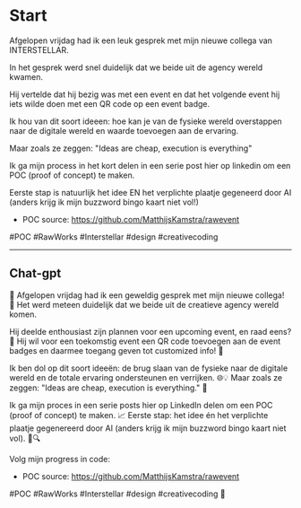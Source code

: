 # Start

Afgelopen vrijdag had ik een leuk gesprek met mijn nieuwe collega van INTERSTELLAR.

In het gesprek werd snel duidelijk dat we beide uit de agency wereld kwamen.

Hij vertelde dat hij bezig was met een event en dat het volgende event hij iets wilde doen met een QR code op een event badge.

Ik hou van dit soort ideeen: hoe kan je van de fysieke wereld overstappen naar de digitale wereld en waarde toevoegen aan de ervaring.

Maar zoals ze zeggen: "Ideas are cheap, execution is everything"

Ik ga mijn process in het kort delen in een serie post hier op linkedin om een POC (proof of concept) te maken.

Eerste stap is natuurlijk het idee EN het verplichte plaatje gegeneerd door AI (anders krijg ik mijn buzzword bingo kaart niet vol!)

- POC source: https://github.com/MatthijsKamstra/rawevent

#POC #RawWorks #Interstellar #design #creativecoding

---

## Chat-gpt

🚀 Afgelopen vrijdag had ik een geweldig gesprek met mijn nieuwe collega! 🌌 Het werd meteen duidelijk dat we beide uit de creatieve agency wereld komen.

Hij deelde enthousiast zijn plannen voor een upcoming event, en raad eens? 🎉 Hij wil voor een toekomstig event een QR code toevoegen aan de event badges en daarmee toegang geven tot customized info! 🚀

Ik ben dol op dit soort ideeën: de brug slaan van de fysieke naar de digitale wereld en de totale ervaring ondersteunen en verrijken. 🌐💡 Maar zoals ze zeggen: "Ideas are cheap, execution is everything." 💪

Ik ga mijn proces in een serie posts hier op LinkedIn delen om een POC (proof of concept) te maken. 📈 Eerste stap: het idee én het verplichte plaatje gegenereerd door AI (anders krijg ik mijn buzzword bingo kaart niet vol). 🤖🔍

Volg mijn progress in code:

- POC source: https://github.com/MatthijsKamstra/rawevent

#POC #RawWorks #Interstellar #design #creativecoding 🚀
